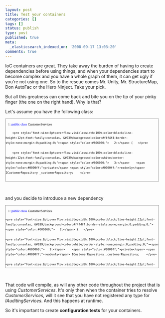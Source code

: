 ```yaml
---
layout: post
title: Test your containers
categories: []
tags: []
status: publish
type: post
published: true
meta:
  _elasticsearch_indexed_on: '2008-09-17 13:03:20'
comments: true
---
```

<p>IoC containers are great. They take away the burden of having to create dependencies before using things, and when your dependencies start to become complex and you have a whole graph of them, it can get ugly if you're not using one. So to the rescue comes Mr. Unity, Mr. StructureMap, Don AutoFac or the Hero Ninject. Take your pick.</p>  <p>But all this greatness can come back and bite you on the tip of your pinky finger (the one on the right hand). Why is that? </p>  <p>Let's assume you have the following class:</p>  <div class="csharpcode-wrapper">   <div class="csharpcode">     <div style="border-right:gray 1px solid;border-top:gray 1px solid;font-size:8pt;overflow:auto;border-left:gray 1px solid;width:97.5%;cursor:text;max-height:200px;line-height:12pt;border-bottom:gray 1px solid;font-family:consolas, &#039;background-color:#f4f4f4;margin:20px 0 10px;padding:4px;">       <div style="font-size:8pt;overflow:visible;width:100%;color:black;line-height:12pt;font-family:consolas, &#039;background-color:#f4f4f4;border-style:none;padding:0;">         <pre style="font-size:8pt;overflow:visible;width:100%;color:black;line-height:12pt;font-family:consolas, &#039;background-color:white;border-style:none;margin:0;padding:0;"><span style="color:#606060;">   1:</span> <span style="color:#0000ff;">public</span> <span style="color:#0000ff;">class</span> CustomerServices    </pre>

        <pre style="font-size:8pt;overflow:visible;width:100%;color:black;line-height:12pt;font-family:consolas, &#039;background-color:#f4f4f4;border-style:none;margin:0;padding:0;"><span style="color:#606060;">   2:</span> {   </pre>

        <pre style="font-size:8pt;overflow:visible;width:100%;color:black;line-height:12pt;font-family:consolas, &#039;background-color:white;border-style:none;margin:0;padding:0;"><span style="color:#606060;">   3:</span>    <span style="color:#0000ff;">private</span> <span style="color:#0000ff;">readonly</span> ICustomerRepository _customerRepository;    </pre>

        <pre style="font-size:8pt;overflow:visible;width:100%;color:black;line-height:12pt;font-family:consolas, &#039;background-color:#f4f4f4;border-style:none;margin:0;padding:0;"><span style="color:#606060;">   4:</span>&#160; </pre>

        <pre style="font-size:8pt;overflow:visible;width:100%;color:black;line-height:12pt;font-family:consolas, &#039;background-color:white;border-style:none;margin:0;padding:0;"><span style="color:#606060;">   5:</span>    <span style="color:#0000ff;">public</span> CustomerServices(ICustomerRepository repository) </pre>

        <pre style="font-size:8pt;overflow:visible;width:100%;color:black;line-height:12pt;font-family:consolas, &#039;background-color:#f4f4f4;border-style:none;margin:0;padding:0;"><span style="color:#606060;">   6:</span>    {</pre>

        <pre style="font-size:8pt;overflow:visible;width:100%;color:black;line-height:12pt;font-family:consolas, &#039;background-color:white;border-style:none;margin:0;padding:0;"><span style="color:#606060;">   7:</span>&#160; </pre>

        <pre style="font-size:8pt;overflow:visible;width:100%;color:black;line-height:12pt;font-family:consolas, &#039;background-color:#f4f4f4;border-style:none;margin:0;padding:0;"><span style="color:#606060;">   8:</span>      _customerRepository = repository;   </pre>

        <pre style="font-size:8pt;overflow:visible;width:100%;color:black;line-height:12pt;font-family:consolas, &#039;background-color:white;border-style:none;margin:0;padding:0;"><span style="color:#606060;">   9:</span>&#160; </pre>

        <pre style="font-size:8pt;overflow:visible;width:100%;color:black;line-height:12pt;font-family:consolas, &#039;background-color:#f4f4f4;border-style:none;margin:0;padding:0;"><span style="color:#606060;">  10:</span>    }  </pre>

        <pre style="font-size:8pt;overflow:visible;width:100%;color:black;line-height:12pt;font-family:consolas, &#039;background-color:white;border-style:none;margin:0;padding:0;"><span style="color:#606060;">  11:</span>&#160; </pre>

        <pre style="font-size:8pt;overflow:visible;width:100%;color:black;line-height:12pt;font-family:consolas, &#039;background-color:#f4f4f4;border-style:none;margin:0;padding:0;"><span style="color:#606060;">  12:</span> ...</pre>
      </div>
    </div>
  </div>
</div>

<p>&#160;</p>

<p>and you decide to introduce a new dependency</p>

<div style="border-right:gray 1px solid;border-top:gray 1px solid;font-size:8pt;overflow:auto;border-left:gray 1px solid;width:97.5%;cursor:text;max-height:200px;line-height:12pt;border-bottom:gray 1px solid;font-family:consolas, &#039;background-color:#f4f4f4;margin:20px 0 10px;padding:4px;">
  <div style="font-size:8pt;overflow:visible;width:100%;color:black;line-height:12pt;font-family:consolas, &#039;background-color:#f4f4f4;border-style:none;padding:0;">
    <pre style="font-size:8pt;overflow:visible;width:100%;color:black;line-height:12pt;font-family:consolas, &#039;background-color:white;border-style:none;margin:0;padding:0;"><span style="color:#606060;">   1:</span> <span style="color:#0000ff;">public</span> <span style="color:#0000ff;">class</span> CustomerServices    </pre>

    <pre style="font-size:8pt;overflow:visible;width:100%;color:black;line-height:12pt;font-family:consolas, &#039;background-color:#f4f4f4;border-style:none;margin:0;padding:0;"><span style="color:#606060;">   2:</span> {   </pre>

    <pre style="font-size:8pt;overflow:visible;width:100%;color:black;line-height:12pt;font-family:consolas, &#039;background-color:white;border-style:none;margin:0;padding:0;"><span style="color:#606060;">   3:</span>    <span style="color:#0000ff;">private</span> <span style="color:#0000ff;">readonly</span> ICustomerRepository _customerRepository;    </pre>

    <pre style="font-size:8pt;overflow:visible;width:100%;color:black;line-height:12pt;font-family:consolas, &#039;background-color:#f4f4f4;border-style:none;margin:0;padding:0;"><span style="color:#606060;">   4:</span>    <span style="color:#0000ff;">private</span> <span style="color:#0000ff;">readonly</span> IAuditingServices _auditingServices;</pre>

    <pre style="font-size:8pt;overflow:visible;width:100%;color:black;line-height:12pt;font-family:consolas, &#039;background-color:white;border-style:none;margin:0;padding:0;"><span style="color:#606060;">   5:</span>&#160; </pre>

    <pre style="font-size:8pt;overflow:visible;width:100%;color:black;line-height:12pt;font-family:consolas, &#039;background-color:#f4f4f4;border-style:none;margin:0;padding:0;"><span style="color:#606060;">   6:</span>    <span style="color:#0000ff;">public</span> CustomerServices(ICustomerRepository repository, IAuditingServices auditingServices) </pre>

    <pre style="font-size:8pt;overflow:visible;width:100%;color:black;line-height:12pt;font-family:consolas, &#039;background-color:white;border-style:none;margin:0;padding:0;"><span style="color:#606060;">   7:</span>    {</pre>

    <pre style="font-size:8pt;overflow:visible;width:100%;color:black;line-height:12pt;font-family:consolas, &#039;background-color:#f4f4f4;border-style:none;margin:0;padding:0;"><span style="color:#606060;">   8:</span>&#160; </pre>

    <pre style="font-size:8pt;overflow:visible;width:100%;color:black;line-height:12pt;font-family:consolas, &#039;background-color:white;border-style:none;margin:0;padding:0;"><span style="color:#606060;">   9:</span>      _customerRepository = repository;   </pre>

    <pre style="font-size:8pt;overflow:visible;width:100%;color:black;line-height:12pt;font-family:consolas, &#039;background-color:#f4f4f4;border-style:none;margin:0;padding:0;"><span style="color:#606060;">  10:</span>      _auditingServices = auditingServices;</pre>

    <pre style="font-size:8pt;overflow:visible;width:100%;color:black;line-height:12pt;font-family:consolas, &#039;background-color:white;border-style:none;margin:0;padding:0;"><span style="color:#606060;">  11:</span>&#160; </pre>

    <pre style="font-size:8pt;overflow:visible;width:100%;color:black;line-height:12pt;font-family:consolas, &#039;background-color:#f4f4f4;border-style:none;margin:0;padding:0;"><span style="color:#606060;">  12:</span>    }  </pre>

    <pre style="font-size:8pt;overflow:visible;width:100%;color:black;line-height:12pt;font-family:consolas, &#039;background-color:white;border-style:none;margin:0;padding:0;"><span style="color:#606060;">  13:</span>&#160; </pre>

    <pre style="font-size:8pt;overflow:visible;width:100%;color:black;line-height:12pt;font-family:consolas, &#039;background-color:#f4f4f4;border-style:none;margin:0;padding:0;"><span style="color:#606060;">  14:</span> ...</pre>
  </div>
</div>

<p>&#160;</p>

<p>That code will compile, as will any other code throughout the project that is using <em>CustomerServices</em>. It's only then when the container tries to resolve <em>CustomerServices</em>, will it see that you have not registered any type for <em>IAuditingServices</em>. And this happens at runtime. </p>

<p>So it's important to create <strong>configuration tests</strong> for your containers. </p>
